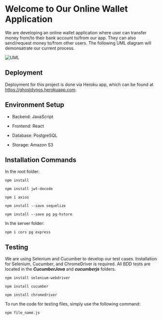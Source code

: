 # Welcome to Our Online Wallet Application

We are developing an online wallet application where user can transfer money from/to their bank account to/from our app. They can also send/request money to/from other users. The following UML diagram will demonsatrate our current process.

![UML](https://user-images.githubusercontent.com/94573189/205423626-92204198-3508-4bbb-a65e-278a5785333f.jpg)


## Deployment

Deployment for this project is done via Heroku app, which can be found at https://ghostdynos.herokuapp.com.


## Environment Setup

- Backend: JavaScript

- Frontend: React

- Database: PostgreSQL

- Storage: Amazon S3


## Installation Commands

In the root folder: 
```
npm install
```
```
npm install jwt-decode
```
```
npm i axios
```
```
npm install --save sequelize
```
```
npm install --save pg pg-hstore
```

In the server folder:
```
npm i cors pg express
```


## Testing

We are using Selenium and Cucumber to develop our test cases. Installation for Selenium, Cucumber, and ChromeDriver is required. All BDD tests are located in the ***CucumberJava*** and ***cucumberjs*** folders. 

```
npm install selenium-webdriver
```
```
npm install cucumber
```
```
npm install chromedriver
```

To run the code for testing files, simply use the following command:
``` 
npm file_name.js
```
